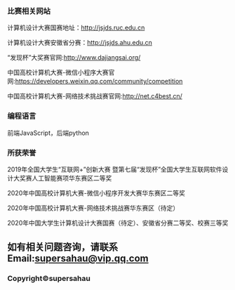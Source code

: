 ### 比赛相关网站

计算机设计大赛国赛地址：http://jsjds.ruc.edu.cn

计算机设计大赛安徽省分赛：http://jsjds.ahu.edu.cn

“发现杯”大奖赛官网:http://www.dajiangsai.org/

中国高校计算机大赛-微信小程序大赛官网:https://developers.weixin.qq.com/community/competition

中国高校计算机大赛-网络技术挑战赛官网:http://net.c4best.cn/

### 编程语言
前端JavaScript，后端python

### 所获荣誉
2019年全国大学生“互联网+”创新大赛 暨第七届“发现杯”全国大学生互联网软件设计大奖赛人工智能赛项华东赛区二等奖

2020年中国高校计算机大赛-微信小程序开发大赛华东赛区二等奖

2020年中国高校计算机大赛-网络技术挑战赛华东赛区（待定）

2020年中国大学生计算机设计大赛国赛（待定）、安徽省分赛二等奖、校赛三等奖

## 如有相关问题咨询，请联系Email:supersahau@vip.qq.com
### Copyright©supersahau

